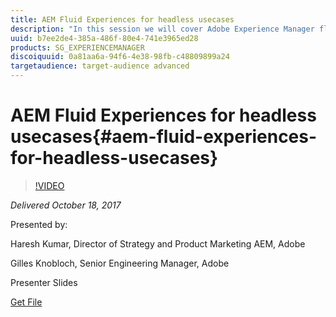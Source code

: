 ```yaml
---
title: AEM Fluid Experiences for headless usecases
description: "In this session we will cover Adobe Experience Manager fluid experiences and its application in managing content and experiences for either headful or headless CMS scenarios. Learn about key AEM 6.3 latest capabilities that enable channel agnostic experience management use-cases. Hear how fellow customers are using Experience Fragments and Content Services to reuse web content across mobile app, single page applications, and custom applications. Join us to learn the implementation details, demo and applications for content syndication. Learn the how-to create once and deliver across channels. // Key Takeaways: Understand the new resources available for use when in omnichannel CMS conversations | Be able to deliver Adobe's point of view and solution with Fluid Experiences | New demo and how-tos available for your customer conversations "
uuid: b7ee2de4-385a-486f-80e4-741e3965ed28
products: SG_EXPERIENCEMANAGER
discoiquuid: 0a81aa6a-94f6-4e38-98fb-c48809899a24
targetaudience: target-audience advanced
---
```


# AEM Fluid Experiences for headless usecases{#aem-fluid-experiences-for-headless-usecases}

>[!VIDEO](https://video.tv.adobe.com/v/20495/?quality=9)

*Delivered October 18, 2017*

Presented by:

Haresh Kumar, Director of Strategy and Product Marketing AEM, Adobe

Gilles Knobloch, Senior Engineering Manager, Adobe

Presenter Slides

[Get File](assets/gems-fluid-experiencesoct1617.pdf)
<!--
[Get back to the Overview](https://helpx.adobe.com/experience-manager/kt/eseminars/gems/aem-index.html)
-->
